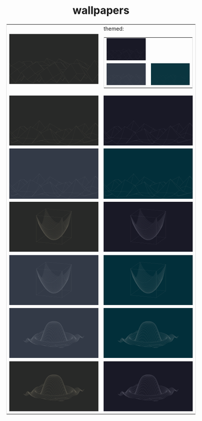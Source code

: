<!DOCTYPE html>
<html>
<head>
<meta name="viewport" content="width=device-width, initial-scale=1">
<style>
table {
  width: 100%;
  border: 1px solid #ddd;
}

td {
  padding: 16px;
}

</style>
</head>
<body>

<center><h1>wallpapers</h1>

<table>
    <tr>
        <td width="50%"><img src="./wallpapers/gruvbox/sinxcosy-4k-gruvbox.png"></td>
        <td>themed:
           <table>
               <tr>
                   <td width="25%"><img src="./wallpapers/catppuccin/sinxcosy-4k-catppuccin.png"></td>
               </tr>
               <tr>
                   <td width="25%"><img src="./wallpapers/nord/sinxcosy-4k-nord.png"></td>
                   <td width="25%"><img src="./wallpapers/solarized/sinxcosy-4k-solarized.png"></td>
               </tr>
           </table>
        </td>
    </tr>
    <tr>
        <td width="50%"><img src="./wallpapers/gruvbox/esinxcosy-4k-gruvbox.png"></td>
        <td width="50%"><img src="./wallpapers/catppuccin/esinxcosy-4k-catppuccin.png"></td>
    </tr>
    <tr>
        <td width="50%"><img src="./wallpapers/nord/esinxcosy-4k-nord.png"></td>
        <td width="50%"><img src="./wallpapers/solarized/esinxcosy-4k-solarized.png"></td>
    </tr>
    <tr>
        <td width="50%"><img src="./wallpapers/gruvbox/x2y2-4k-gruvbox.png"></td>
        <td width="50%"><img src="./wallpapers/catppuccin/x2y2-4k-catppuccin.png"></td>
    </tr>
    <tr>
        <td width="50%"><img src="./wallpapers/nord/x2y2-4k-nord.png"></td>
        <td width="50%"><img src="./wallpapers/solarized/x2y2-4k-solarized.png"></td>
    </tr>
    <tr>
        <td width="50%"><img src="./wallpapers/nord/sinx2y2-4k-nord.png"></td>
        <td width="50%"><img src="./wallpapers/solarized/sinx2y2-4k-solarized.png"></td>
    </tr>
    <tr>
        <td width="50%"><img src="./wallpapers/gruvbox/sinx2y2-4k-gruvbox.png"></td>
        <td width="50%"><img src="./wallpapers/catppuccin/sinx2y2-4k-catppuccin.png"></td>
    </tr>
</table>

